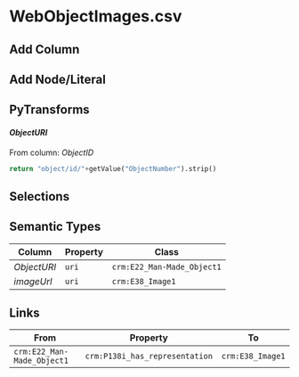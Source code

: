 # WebObjectImages.csv

## Add Column

## Add Node/Literal

## PyTransforms
#### _ObjectURI_
From column: _ObjectID_
``` python
return "object/id/"+getValue("ObjectNumber").strip()
```


## Selections

## Semantic Types
| Column | Property | Class |
|  ----- | -------- | ----- |
| _ObjectURI_ | `uri` | `crm:E22_Man-Made_Object1`|
| _imageUrl_ | `uri` | `crm:E38_Image1`|


## Links
| From | Property | To |
|  --- | -------- | ---|
| `crm:E22_Man-Made_Object1` | `crm:P138i_has_representation` | `crm:E38_Image1`|
